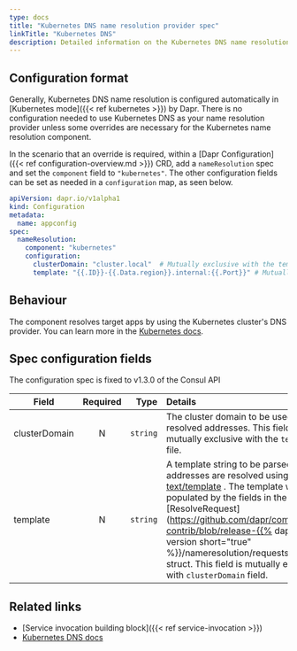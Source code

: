```yaml
---
type: docs
title: "Kubernetes DNS name resolution provider spec"
linkTitle: "Kubernetes DNS"
description: Detailed information on the Kubernetes DNS name resolution component
---
```


## Configuration format

Generally, Kubernetes DNS name resolution is configured automatically in [Kubernetes mode]({{< ref kubernetes >}}) by Dapr. There is no configuration needed to use Kubernetes DNS as your name resolution provider unless some overrides are necessary for the Kubernetes name resolution component.

In the scenario that an override is required, within a [Dapr Configuration]({{< ref configuration-overview.md >}}) CRD, add a `nameResolution` spec and set the `component` field to `"kubernetes"`. The other configuration fields can be set as needed in a `configuration` map, as seen below.

```yaml
apiVersion: dapr.io/v1alpha1
kind: Configuration
metadata:
  name: appconfig
spec:
  nameResolution:
    component: "kubernetes"
    configuration:
      clusterDomain: "cluster.local"  # Mutually exclusive with the template field
      template: "{{.ID}}-{{.Data.region}}.internal:{{.Port}}" # Mutually exclusive with the clusterDomain field
```

## Behaviour

The component resolves target apps by using the Kubernetes cluster's DNS provider. You can learn more in the [Kubernetes docs](https://kubernetes.io/docs/concepts/services-networking/dns-pod-service/).

## Spec configuration fields

The configuration spec is fixed to v1.3.0 of the Consul API

| Field        | Required | Type | Details  | Examples |
|--------------|:--------:|-----:|:---------|----------|
| clusterDomain       | N        | `string` | The cluster domain to be used for resolved addresses. This field is mutually exclusive with the `template` file.| `cluster.local`
| template | N        | `string` | A template string to be parsed when addresses are resolved using [text/template](https://pkg.go.dev/text/template#Template) . The template will be populated by the fields in the [ResolveRequest](https://github.com/dapr/components-contrib/blob/release-{{% dapr-latest-version short="true" %}}/nameresolution/requests.go#L20) struct. This field is mutually exclusive with `clusterDomain` field. | `{{.ID}}-{{.Data.region}}.{{.Namespace}}.internal:{{.Port}}`


## Related links

- [Service invocation building block]({{< ref service-invocation >}})
- [Kubernetes DNS docs](https://kubernetes.io/docs/concepts/services-networking/dns-pod-service/)